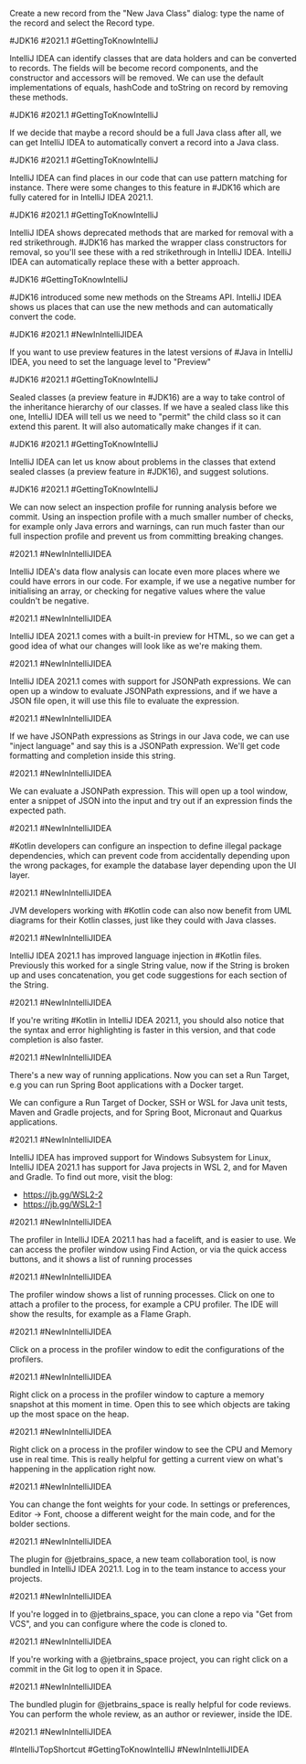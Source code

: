 Create a new record from the "New Java Class" dialog: type the name of the record and select the Record type. 

#JDK16 #2021.1 #GettingToKnowIntelliJ

IntelliJ IDEA can identify classes that are data holders and can be converted to records. The fields will be become record components, and the constructor and accessors will be removed. We can use the default implementations of equals, hashCode and toString on record by removing these methods.

#JDK16 #2021.1 #GettingToKnowIntelliJ

If we decide that maybe a record should be a full Java class after all, we can get IntelliJ IDEA to automatically convert a record into a Java class.

#JDK16 #2021.1 #GettingToKnowIntelliJ

IntelliJ IDEA can find places in our code that can use pattern matching for instance. There were some changes to this feature in #JDK16 which are fully catered for in IntelliJ IDEA 2021.1.

#JDK16 #2021.1 #GettingToKnowIntelliJ

IntelliJ IDEA shows deprecated methods that are marked for removal with a red strikethrough. #JDK16 has marked the wrapper class constructors for removal, so you'll see these with a red strikethrough in IntelliJ IDEA. IntelliJ IDEA can automatically replace these with a better approach.

#JDK16 #GettingToKnowIntelliJ

#JDK16 introduced some new methods on the Streams API. IntelliJ IDEA shows us places that can use the new methods and can automatically convert the code.

#JDK16 #2021.1 #NewInIntelliJIDEA

If you want to use preview features in the latest versions of #Java in IntelliJ IDEA, you need to set the language level to "Preview"

#JDK16 #2021.1 #GettingToKnowIntelliJ

Sealed classes (a preview feature in #JDK16) are a way to take control of the inheritance hierarchy of our classes. If we have a sealed class like this one, IntelliJ IDEA will tell us we need to "permit" the child class so it can extend this parent. It will also automatically make changes if it can.

#JDK16 #2021.1 #GettingToKnowIntelliJ

IntelliJ IDEA can let us know about problems in the classes that extend sealed classes (a preview feature in #JDK16), and suggest solutions.

#JDK16 #2021.1 #GettingToKnowIntelliJ

We can now select an inspection profile for running analysis before we commit. Using an inspection profile with a much smaller number of checks, for example only Java errors and warnings, can run much faster than our full inspection profile and prevent us from committing breaking changes.

#2021.1 #NewInIntelliJIDEA

IntelliJ IDEA's data flow analysis can locate even more places where we could have errors in our code. For example, if we use a negative number for initialising an array, or checking for negative values where the value couldn't be negative.

#2021.1 #NewInIntelliJIDEA

IntelliJ IDEA 2021.1 comes with a built-in preview for HTML, so we can get a good idea of what our changes will look like as we're making them.

#2021.1 #NewInIntelliJIDEA

IntelliJ IDEA 2021.1 comes with support for JSONPath expressions. We can open up a window to evaluate JSONPath expressions, and if we have a JSON file open, it will use this file to evaluate the expression.

#2021.1 #NewInIntelliJIDEA

If we have JSONPath expressions as Strings in our Java code, we can use "inject language" and say this is a JSONPath expression. We'll get code formatting and completion inside this string. 

#2021.1 #NewInIntelliJIDEA

We can evaluate a JSONPath expression. This will open up a tool window, enter a snippet of JSON into the input and try out if an expression finds the expected path.

#2021.1 #NewInIntelliJIDEA

#Kotlin developers can configure an inspection to define illegal package dependencies, which can prevent code from accidentally depending upon the wrong packages, for example the database layer depending upon the UI layer.

#2021.1 #NewInIntelliJIDEA

JVM developers working with #Kotlin code can also now benefit from UML diagrams for their Kotlin classes, just like they could with Java classes.

#2021.1 #NewInIntelliJIDEA

IntelliJ IDEA 2021.1 has improved language injection in #Kotlin files. Previously this worked for a single String value, now if the String is broken up and uses concatenation, you get code suggestions for each section of the String.

#2021.1 #NewInIntelliJIDEA

If you're writing #Kotlin in IntelliJ IDEA 2021.1, you should also notice that the syntax and error highlighting is faster in this version, and that code completion is also faster.

#2021.1 #NewInIntelliJIDEA

There's a new way of running applications. Now you can set a Run Target, e.g you can run Spring Boot applications with a Docker target. 

We can configure a Run Target of Docker, SSH or WSL for Java unit tests, Maven and Gradle projects, and for Spring Boot, Micronaut and Quarkus applications. 

#2021.1 #NewInIntelliJIDEA

IntelliJ IDEA has improved support for Windows Subsystem for Linux, IntelliJ IDEA 2021.1 has support for Java projects in WSL 2, and for Maven and Gradle. To find out more, visit the blog:
 - https://jb.gg/WSL2-2
 - https://jb.gg/WSL2-1

#2021.1 #NewInIntelliJIDEA

The profiler in IntelliJ IDEA 2021.1 has had a facelift, and is easier to use. We can access the profiler window using Find Action, or via the quick access buttons, and it shows a list of running processes

#2021.1 #NewInIntelliJIDEA

The profiler window shows a list of running processes. Click on one to attach a profiler to the process, for example a CPU profiler. The IDE will show the results, for example as a Flame Graph.

#2021.1 #NewInIntelliJIDEA

Click on a process in the profiler window to edit the configurations of the profilers.

#2021.1 #NewInIntelliJIDEA

Right click on a process in the profiler window to capture a memory snapshot at this moment in time. Open this to see which objects are taking up the most space on the heap.

#2021.1 #NewInIntelliJIDEA

Right click on a process in the profiler window to see the CPU and Memory use in real time. This is really helpful for getting a current view on what's happening in the application right now.

#2021.1 #NewInIntelliJIDEA

You can change the font weights for your code. In settings or preferences, Editor -> Font, choose a different weight for the main code, and for the bolder sections.

#2021.1 #NewInIntelliJIDEA

The plugin for @jetbrains_space, a new team collaboration tool, is now bundled in IntelliJ IDEA 2021.1. Log in to the team instance to access your projects.

#2021.1 #NewInIntelliJIDEA

If you're logged in to @jetbrains_space, you can clone a repo via "Get from VCS", and you can configure where the code is cloned to.

#2021.1 #NewInIntelliJIDEA

If you're working with a @jetbrains_space project, you can right click on a commit in the Git log to open it in Space.

#2021.1 #NewInIntelliJIDEA

The bundled plugin for @jetbrains_space is really helpful for code reviews. You can perform the whole review, as an author or reviewer, inside the IDE.

#2021.1 #NewInIntelliJIDEA




#IntelliJTopShortcut #GettingToKnowIntelliJ #NewInIntelliJIDEA